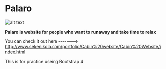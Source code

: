 # Palaro

![alt text](http://res.cloudinary.com/sekenikola/image/upload/v1520536391/Logo_vijtkg.png)

**Palaro is website for people who want to runaway and take time to relax**

You can check it out here -------> http://www.sekenikola.com/portfolio/Cabin%20website/Cabin%20Website/index.html

This is for practice useing Bootstrap 4
